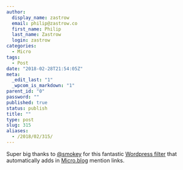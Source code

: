 ```yaml
---
author:
  display_name: zastrow
  email: philip@zastrow.co
  first_name: Philip
  last_name: Zastrow
  login: zastrow
categories:
  - Micro
tags:
  - Post
date: "2018-02-28T21:54:05Z"
meta:
  _edit_last: "1"
  _wpcom_is_markdown: "1"
parent_id: "0"
password: ""
published: true
status: publish
title: ""
type: post
slug: 315
aliases:
  - /2018/02/315/
---
```

<p>Super big thanks to <a href="https://micro.blog/smokey">@smokey</a> for this fantastic <a href="https://www.ardisson.org/afkar/2018/01/08/wordpress-filter-to-auto-linkify-names-for-micro-blog/">Wordpress filter</a> that automatically adds in <a href="https://micro.blog">Micro.blog</a> mention links.</p>
